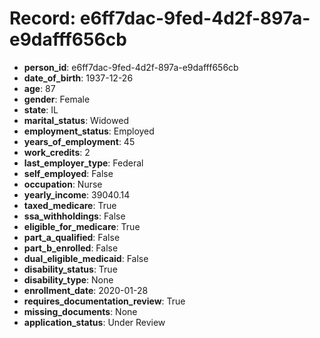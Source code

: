 # Record: e6ff7dac-9fed-4d2f-897a-e9dafff656cb

- **person_id**: e6ff7dac-9fed-4d2f-897a-e9dafff656cb
- **date_of_birth**: 1937-12-26
- **age**: 87
- **gender**: Female
- **state**: IL
- **marital_status**: Widowed
- **employment_status**: Employed
- **years_of_employment**: 45
- **work_credits**: 2
- **last_employer_type**: Federal
- **self_employed**: False
- **occupation**: Nurse
- **yearly_income**: 39040.14
- **taxed_medicare**: True
- **ssa_withholdings**: False
- **eligible_for_medicare**: True
- **part_a_qualified**: False
- **part_b_enrolled**: False
- **dual_eligible_medicaid**: False
- **disability_status**: True
- **disability_type**: None
- **enrollment_date**: 2020-01-28
- **requires_documentation_review**: True
- **missing_documents**: None
- **application_status**: Under Review